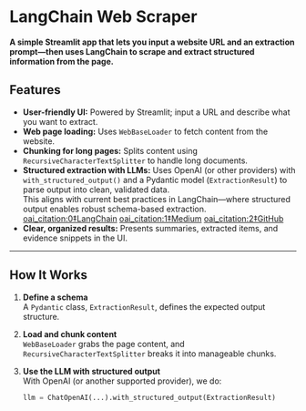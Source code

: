 # LangChain Web Scraper

**A simple Streamlit app that lets you input a website URL and an extraction prompt—then uses LangChain to scrape and extract structured information from the page.**

## Features

- **User-friendly UI:** Powered by Streamlit; input a URL and describe what you want to extract.
- **Web page loading:** Uses `WebBaseLoader` to fetch content from the website.
- **Chunking for long pages:** Splits content using `RecursiveCharacterTextSplitter` to handle long documents.
- **Structured extraction with LLMs:** Uses OpenAI (or other providers) with `with_structured_output()` and a Pydantic model (`ExtractionResult`) to parse output into clean, validated data.  
  This aligns with current best practices in LangChain—where structured output enables robust schema-based extraction. [oai_citation:0‡LangChain](https://python.langchain.com/docs/concepts/structured_outputs/?utm_source=chatgpt.com) [oai_citation:1‡Medium](https://medium.com/%40obaff/python-ai-web-scraper-tutorial-35e0cc6f7398?utm_source=chatgpt.com) [oai_citation:2‡GitHub](https://github.com/langchain-ai/langchain/issues/32687?utm_source=chatgpt.com)
- **Clear, organized results:** Presents summaries, extracted items, and evidence snippets in the UI.

---

## How It Works

1. **Define a schema**  
   A `Pydantic` class, `ExtractionResult`, defines the expected output structure.

2. **Load and chunk content**  
   `WebBaseLoader` grabs the page content, and `RecursiveCharacterTextSplitter` breaks it into manageable chunks.

3. **Use the LLM with structured output**  
   With OpenAI (or another supported provider), we do:
   ```python
   llm = ChatOpenAI(...).with_structured_output(ExtractionResult)
   ```
